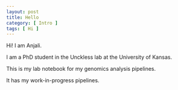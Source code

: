 ```yaml
---
layout: post
title: Hello
category: [ Intro ]
tags: [ Hi ]
---
```


Hi! I am Anjali.

I am a PhD student in the Unckless lab at the University of Kansas.

This is my lab notebook for my genomics analysis pipelines.

It has my work-in-progress pipelines.

